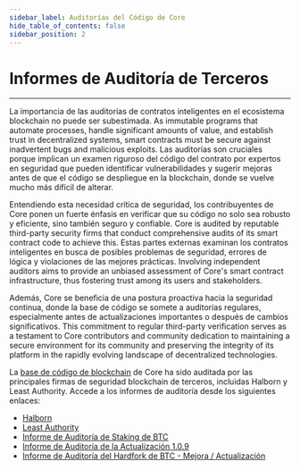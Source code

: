 ```yaml
---
sidebar_label: Auditorías del Código de Core
hide_table_of_contents: false
sidebar_position: 2
---
```


# Informes de Auditoría de Terceros

---

La importancia de las auditorías de contratos inteligentes en el ecosistema blockchain no puede ser subestimada. As immutable programs that automate processes, handle significant amounts of value, and establish trust in decentralized systems, smart contracts must be secure against inadvertent bugs and malicious exploits. Las auditorías son cruciales porque implican un examen riguroso del código del contrato por expertos en seguridad que pueden identificar vulnerabilidades y sugerir mejoras antes de que el código se despliegue en la blockchain, donde se vuelve mucho más difícil de alterar.

Entendiendo esta necesidad crítica de seguridad, los contribuyentes de Core ponen un fuerte énfasis en verificar que su código no solo sea robusto y eficiente, sino también seguro y confiable. Core is audited by reputable third-party security firms that conduct comprehensive audits of its smart contract code to achieve this. Estas partes externas examinan los contratos inteligentes en busca de posibles problemas de seguridad, errores de lógica y violaciones de las mejores prácticas. Involving independent auditors aims to provide an unbiased assessment of Core's smart contract infrastructure, thus fostering trust among its users and stakeholders.

Además, Core se beneficia de una postura proactiva hacia la seguridad continua, donde la base de código se somete a auditorías regulares, especialmente antes de actualizaciones importantes o después de cambios significativos. This commitment to regular third-party verification serves as a testament to Core contributors and community dedication to maintaining a secure environment for its community and preserving the integrity of its platform in the rapidly evolving landscape of decentralized technologies.

La [base de código de blockchain](https://github.com/coredao-org) de Core ha sido auditada por las principales firmas de seguridad blockchain de terceros, incluidas Halborn y Least Authority. Accede a los informes de auditoría desde los siguientes enlaces:

- [Halborn](https://github.com/HalbornSecurity/PublicReports/blob/master/Solidity%20Smart%20Contract%20Audits/CoreDAO_Genesis_Smart_Contract_Security_Audit_Report_Halborn_Final.pdf)
- [Least Authority](https://leastauthority.com/blog/audits/audit-of-core-dao-layer-1-smart-contracts/)
- [Informe de Auditoría de Staking de BTC](https://www.halborn.com/audits/coredao/btc-staking)
- [Informe de Auditoría de la Actualización 1.0.9](https://www.halborn.com/audits/coredao/109-upgrade-release)
- [Informe de Auditoría del Hardfork de BTC - Mejora / Actualización](https://www.halborn.com/audits/coredao/btc-hardfork-enhancement-update)

